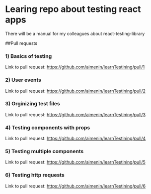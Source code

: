 # Learing repo about testing react apps
There will be a manual for my colleagues about react-testing-library

##Pull requests

### 1) Basics of testing
Link to pull request: https://github.com/aimenin/learnTestining/pull/1

### 2) User events
Link to pull request: https://github.com/aimenin/learnTestining/pull/2

### 3) Orginizing test files
Link to pull request: https://github.com/aimenin/learnTestining/pull/3

### 4) Testing components with props
Link to pull request: https://github.com/aimenin/learnTestining/pull/4

### 5) Testing multiple components
Link to pull request: https://github.com/aimenin/learnTestining/pull/5

### 6) Testing http requests
Link to pull request: https://github.com/aimenin/learnTestining/pull/6
